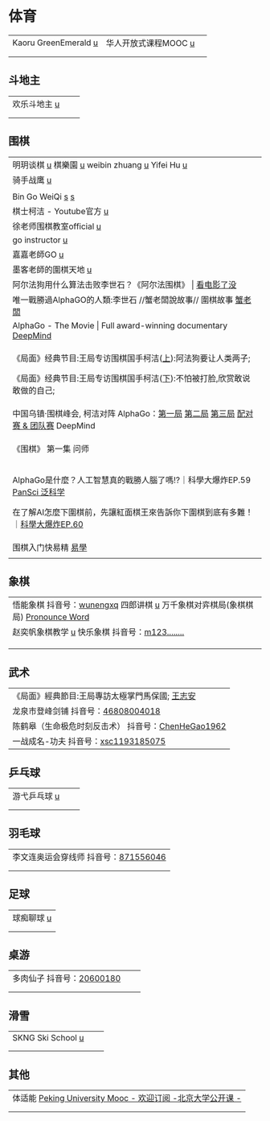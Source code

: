 # 体育

|                                                                              |                                                                                                                          |   |
| ---------------------------------------------------------------------------- | ------------------------------------------------------------------------------------------------------------------------ | - |
| Kaoru GreenEmerald [u](https://www.youtube.com/@KaoruGreenEmerald/playlists) | 华人开放式课程MOOC [u](https://www.youtube.com/c/%E5%8D%8E%E4%BA%BA%E5%BC%80%E6%94%BE%E5%BC%8F%E8%AF%BE%E7%A8%8BMOOC/playlists) |   |
|                                                                              |                                                                                                                          |   |
|                                                                              |                                                                                                                          |   |

## 斗地主

|                                                                        |   |   |
| ---------------------------------------------------------------------- | - | - |
| 欢乐斗地主 [u](https://www.youtube.com/channel/UCx\_\_RZbs87HJyt9cin\_aFZg) |   |   |
|                                                                        |   |   |
|                                                                        |   |   |

## 围棋

|                                                                                                                                                                                                                                                                                                                                                                                                                                          |
| ---------------------------------------------------------------------------------------------------------------------------------------------------------------------------------------------------------------------------------------------------------------------------------------------------------------------------------------------------------------------------------------------------------------------------------------- |
| 明玥谈棋 [u](https://www.youtube.com/channel/UCt6XChx1eio8URP5mHxWIUw/videos)   棋樂園 [u](https://www.youtube.com/c/%E6%A3%8B%E6%A8%82%E5%9C%92%E5%9C%8D%E6%A3%8B/playlists)   weibin zhuang [u](https://www.youtube.com/channel/UCUgEQjTuP5SQHk7O4fgOcgQ/playlists)   Yifei Hu [u](https://www.youtube.com/channel/UCfGY9xUbDuSGWO-t5nIC33A/playlists)                                                                                        |
| 骑手战鹰 [u](https://www.youtube.com/@qishouzhanying)                                                                                                                                                                                                                                                                                                                                                                                        |
|                                                                                                                                                                                                                                                                                                                                                                                                                                          |
| Bin Go WeiQi [s](http://www.bingoweiqi.com/) [s](http://www.bingoweiqi.com/bingoweiqi2012/)                                                                                                                                                                                                                                                                                                                                              |
| 棋士柯洁 - Youtube官方 [u](https://www.youtube.com/channel/UC9I7rfN6ygv7pR1IrgGDvHA)                                                                                                                                                                                                                                                                                                                                                           |
| 徐老师围棋教室official [u](https://www.youtube.com/channel/UCbItc0b8c-shEEPqgQNaeQQ/playlists)                                                                                                                                                                                                                                                                                                                                                  |
| go instructor [u](https://www.youtube.com/c/gohanayeol/videos)                                                                                                                                                                                                                                                                                                                                                                           |
| 嘉嘉老師GO [u](https://www.youtube.com/channel/UC1r3izmM5-Pf1NT55Yo1alA)                                                                                                                                                                                                                                                                                                                                                                     |
| 墨客老師的圍棋天地 [u](https://www.youtube.com/c/%E5%A2%A8%E5%AE%A2%E8%80%81%E5%B8%AB%E7%9A%84%E5%9C%8D%E6%A3%8B%E5%A4%A9%E5%9C%B0/playlists)                                                                                                                                                                                                                                                                                                     |
| 阿尔法狗用什么算法击败李世石？《阿尔法围棋》 \| [看电影了没](https://www.youtube.com/watch?v=jBTm2xsQgW0)                                                                                                                                                                                                                                                                                                                                                           |
| 唯一戰勝過AlphaGO的人類:李世石 //蟹老闆說故事// 圍棋故事 [蟹老闆](https://www.youtube.com/watch?v=nmDRn-MfCEM)                                                                                                                                                                                                                                                                                                                                                   |
| AlphaGo - The Movie \| Full award-winning documentary [DeepMind](https://www.youtube.com/watch?v=WXuK6gekU1Y)                                                                                                                                                                                                                                                                                                                            |
| <p>《局面》经典节目:王局专访围棋国手柯洁(<a href="https://www.youtube.com/watch?v=3Nrt6ytbFQM">上</a>):阿法狗要让人类两子; </p><p>《局面》经典节目:王局专访围棋国手柯洁(<a href="https://www.youtube.com/watch?v=X0ZS_hPswzk">下</a>):不怕被打脸,欣赏敢说敢做的自己;</p>                                                                                                                                                                                                                              |
| 中国乌镇·围棋峰会, 柯洁对阵 AlphaGo：[第一局](https://www.youtube.com/watch?v=5kIQ0F8iN8U) [第二局](https://www.youtube.com/watch?v=0t2KJe06oGs) [第三局](https://www.youtube.com/watch?v=hhWJ7ns79zg) [配对赛 & 团队赛](https://www.youtube.com/watch?v=g1IRapW3l60) DeepMind                                                                                                                                                                                       |
| <p>《围棋》 第一集 问师 | <a href="https://www.youtube.com/watch?v=5azRZwD-uoE">CCTV纪录</a></p><p>《围棋》 第二集 <a href="https://www.youtube.com/watch?v=TpIvEeJtzE4">机变</a> | CCTV纪录</p><p>《围棋》 第三集 <a href="https://www.youtube.com/watch?v=WxV4yl5MSBQ">启迪</a> | CCTV纪录</p><p>《围棋》 第四集 <a href="https://www.youtube.com/watch?v=ac0VbUiNn10">手谈</a> | CCTV纪录</p><p>《围棋》 第五集 <a href="https://www.youtube.com/watch?v=5relr7x0Fu8">气</a> | CCTV纪录</p> |
| <p>AlphaGo是什麼？人工智慧真的戰勝人腦了嗎!?｜科學大爆炸EP.59 <a href="https://www.youtube.com/watch?v=IgFGsWiPqXQ">PanSci 泛科学</a></p><p>在了解AI怎麼下圍棋前，先讓紅面棋王來告訴你下圍棋到底有多難！｜<a href="https://www.youtube.com/watch?v=jPXoANzer1k">科學大爆炸EP.60</a></p>                                                                                                                                                                                                              |
| 围棋入门快易精 [易學](https://www.youtube.com/playlist?list=PLQjSBXF6kUBSPYtWrR7Az3sMHmRGAF4e7)                                                                                                                                                                                                                                                                                                                                                   |
|                                                                                                                                                                                                                                                                                                                                                                                                                                          |

## 象棋

|                                                                                                                                                                                                                                                                                               |
| --------------------------------------------------------------------------------------------------------------------------------------------------------------------------------------------------------------------------------------------------------------------------------------------- |
| 悟能象棋 抖音号：[wunengxq](https://www.douyin.com/user/MS4wLjABAAAA3gCKF7Qi6yKqPGvdDhHFTv-eLjrffl3s5bD6j1kAOoVSxk32EuJWT-jEM8IaTrt1)   四郎讲棋 [u](https://www.youtube.com/@SiLangjiangqi)   万千象棋对弈棋局(象棋棋局) [Pronounce Word](https://www.youtube.com/playlist?list=PLCDAtQ4XMAGwTQ9p78B78jWTw6\_TArDoj) |
| 赵奕帆象棋教学 [u](https://www.youtube.com/@user-zj3es7jm2n)    快乐象棋 抖音号：[m123........](https://www.douyin.com/user/MS4wLjABAAAAU5\_JeDoxmLgFx5r6yvfkv2JPM-4kmzSvE9XXf8X04CQ)                                                                                                                        |
|                                                                                                                                                                                                                                                                                               |
|                                                                                                                                                                                                                                                                                               |
|                                                                                                                                                                                                                                                                                               |

## 武术

|                                                                                                                                              |
| -------------------------------------------------------------------------------------------------------------------------------------------- |
| 《局面》經典節目:王局專訪太極掌門馬保國; [王志安](https://www.youtube.com/watch?v=ZapTCgZzVec)                                                                     |
| 龙泉市登峰剑铺 抖音号：[46808004018](https://www.douyin.com/user/MS4wLjABAAAAJTA5Y-YeMYTCWZsPy\_siPcV5Xndod8zg8vtpG5Ul7JDIWKrl0eMw5IFQMFmeocIO)         |
| 陈鹤皋（生命极危时刻反击术） 抖音号：[ChenHeGao1962](https://www.douyin.com/user/MS4wLjABAAAA0iMKYNByLzSKRcZm6AGQwLM9F3CORnBgZwbRwC3gPmp-l0bp9pS3Xpb1AJLNXEZ6) |
| 一战成名-功夫 抖音号：[xsc1193185075](https://www.douyin.com/user/MS4wLjABAAAA485FJEA9C\_fRX6gHwhjVc9pqsqqciNOa9KghErfLLUM)                            |

## 乒乓球

|                                                     |   |   |
| --------------------------------------------------- | - | - |
| 游弋乒乓球 [u](https://www.youtube.com/@user-ss9qr8jj5j) |   |   |
|                                                     |   |   |
|                                                     |   |   |

## 羽毛球

|                                                                                                                  |
| ---------------------------------------------------------------------------------------------------------------- |
| 李文连奥运会穿线师 抖音号：[871556046](https://www.douyin.com/user/MS4wLjABAAAAsQGp\_jIa0njQfnglKQRfd3sYT1XqH5CdGiIqhels\_7Y) |
|                                                                                                                  |
|                                                                                                                  |

## 足球

|                                                    |
| -------------------------------------------------- |
| 球痴聊球 [u](https://www.youtube.com/@user-fn2lx6tp1g) |
|                                                    |
|                                                    |

## 桌游

|                                                                                                           |   |   |
| --------------------------------------------------------------------------------------------------------- | - | - |
| 多肉仙子 抖音号：[20600180](https://www.douyin.com/user/MS4wLjABAAAA--X\_wWEhBEc-D-WoomEDtE7etUCvNE71R4M3Q2PT5CY) |   |   |
|                                                                                                           |   |   |
|                                                                                                           |   |   |

## 滑雪

|                                                    |   |   |
| -------------------------------------------------- | - | - |
| SKNG Ski School [u](https://www.youtube.com/@skng) |   |   |
|                                                    |   |   |
|                                                    |   |   |

## 其他

|                                                                                                                          |
| ------------------------------------------------------------------------------------------------------------------------ |
| 体适能 [Peking University Mooc - 欢迎订阅 -北京大学公开课 -](https://www.youtube.com/playlist?list=PLj12i3PT3FJOUZXuZbjd1YNz8vETrwOK6) |
|                                                                                                                          |
|                                                                                                                          |
